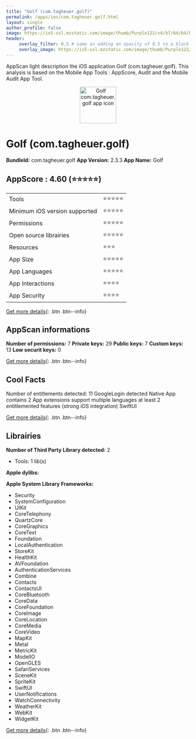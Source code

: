 ```yaml
---
title: "Golf (com.tagheuer.golf)"
permalink: /apps/ios/com.tagheuer.golf.html
layout: single
author_profile: false
image: https://is5-ssl.mzstatic.com/image/thumb/Purple122/v4/b7/64/b4/b764b4da-8d14-0565-e9de-b100d3ebcc62/AppIcon-0-1x_U007emarketing-0-7-0-85-220.png/512x512bb.jpg
header: 
     overlay_filter: 0.5 # same as adding an opacity of 0.5 to a black background
     overlay_image: https://is5-ssl.mzstatic.com/image/thumb/Purple122/v4/b7/64/b4/b764b4da-8d14-0565-e9de-b100d3ebcc62/AppIcon-0-1x_U007emarketing-0-7-0-85-220.png/512x512bb.jpg
---
```

AppScan light description the iOS application Golf (com.tagheuer.golf). This analysis is based on the Mobile App Tools : AppScore, Audit and the Mobile Audit App Tool.

  
  
<div style="text-align: center;"><img src="https://is5-ssl.mzstatic.com/image/thumb/Purple122/v4/b7/64/b4/b764b4da-8d14-0565-e9de-b100d3ebcc62/AppIcon-0-1x_U007emarketing-0-7-0-85-220.png/512x512bb.jpg" width="100" height="100" alt="Golf com.tagheuer.golf app icon"></div>  
  
# Golf (com.tagheuer.golf)

**BundleId:** com.tagheuer.golf
**App Version:** 2.3.3
**App Name:** Golf


## AppScore : 4.60 (⭐️⭐️⭐️⭐️⭐️) 

<table>
<tr><td> Tools </td><td> ⭐️⭐️⭐️⭐️⭐️ </td></tr>
<tr><td> Minimum iOS version supported </td><td> ⭐️⭐️⭐️⭐️⭐️ </td></tr>
<tr><td> Permissions </td><td> ⭐️⭐️⭐️⭐️⭐️ </td></tr>
<tr><td> Open source librairies </td><td> ⭐️⭐️⭐️⭐️⭐️ </td></tr>
<tr><td> Resources </td><td> ⭐️⭐️⭐️ </td></tr>
<tr><td> App Size </td><td> ⭐️⭐️⭐️⭐️⭐️ </td></tr>
<tr><td> App Languages </td><td> ⭐️⭐️⭐️⭐️⭐️ </td></tr>
<tr><td> App Interactions </td><td> ⭐️⭐️⭐️⭐️ </td></tr>
<tr><td> App Security </td><td> ⭐️⭐️⭐️⭐️ </td></tr>
</table>

[Get more details](/pricing.html){: .btn .btn--info}  
  
## AppScan informations 

**Number of permissions:** 7
**Private keys:** 29
**Public keys:** 7
**Custom keys:** 13
**Low securit keys:** 0
  
[Get more details](/pricing.html){: .btn .btn--info}

## Cool Facts

Number of entitlements detected: 11
GoogleLogin detected
Native App
contains 2 App extensions
support multiple languages
at least 2 entitlemented features (strong iOS integration)
SwiftUI
  
[Get more details](/pricing.html){: .btn .btn--info}

## Librairies 
**Number of Third Party Library detected:** 2
- Tools: 1 lib(s)

**Apple dylibs:**


**Apple System Library Frameworks:**
- Security
- SystemConfiguration
- UIKit
- CoreTelephony
- QuartzCore
- CoreGraphics
- CoreText
- Foundation
- LocalAuthentication
- StoreKit
- HealthKit
- AVFoundation
- AuthenticationServices
- Combine
- Contacts
- ContactsUI
- CoreBluetooth
- CoreData
- CoreFoundation
- CoreImage
- CoreLocation
- CoreMedia
- CoreVideo
- MapKit
- Metal
- MetricKit
- ModelIO
- OpenGLES
- SafariServices
- SceneKit
- SpriteKit
- SwiftUI
- UserNotifications
- WatchConnectivity
- WeatherKit
- WebKit
- WidgetKit


  
[Get more details](/pricing.html){: .btn .btn--info}

